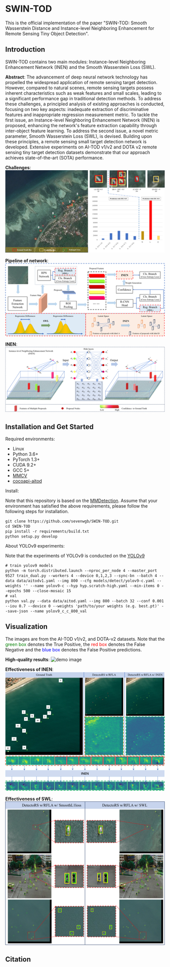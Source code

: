 # SWIN-TOD
This is the official implementation of the paper "SWIN-TOD: Smooth Wasserstein Distance and Instance-level Neighboring Enhancement for Remote Sensing Tiny Object Detection".

## Introduction
SWIN-TOD contains two main modules: Instance-level Neighboring Enhancement Network (INEN) and the Smooth Wasserstein Loss (SWL).

**Abstract**: The advancement of deep neural network technology has propelled the widespread application of remote sensing target detection. However, compared to natural scenes, remote sensing targets possess inherent characteristics such as weak features and small scales, leading to a significant performance gap in traditional detection methods. To address these challenges, a principled analysis of existing approaches is conducted, focusing on two key aspects: inadequate extraction of discriminative features and inappropriate regression measurement metric. To tackle the first issue, an Instance-level Neighboring Enhancement Network (INEN) is proposed, enhancing the network's feature extraction capability through inter-object feature learning. To address the second issue, a novel metric parameter, Smooth Wasserstein Loss (SWL), is devised. Building upon these principles, a remote sensing small target detection network is developed. Extensive experiments on AI-TOD v1/v2 and DOTA v2 remote sensing tiny target detection datasets demonstrate that our approach achieves state-of-the-art (SOTA) performance.

**Challenges**:
![demo image](figures/Fig1.png)

**Pipeline of network**:
![demo image](figures/Fig3.png)


**INEN**:
![demo image](figures/Fig4.png)


## Installation and Get Started

Required environments:
* Linux
* Python 3.6+
* PyTorch 1.3+
* CUDA 9.2+
* GCC 5+
* [MMCV](https://mmcv.readthedocs.io/en/latest/#installation)
* [cocoapi-aitod](https://github.com/jwwangchn/cocoapi-aitod)


Install:

Note that this repository is based on the [MMDetection](https://github.com/open-mmlab/mmdetection). Assume that your environment has satisfied the above requirements, please follow the following steps for installation.

```shell script
git clone https://github.com/sevenwgb/SWIN-TOD.git
cd SWIN-TOD
pip install -r requirements/build.txt
python setup.py develop
```
About YOLOv9 experiments:

Note that the experiments of YOLOv9 is conducted on the [YOLOv9](https://github.com/WongKinYiu/yolov9)
```
# train yolov9 models
python -m torch.distributed.launch --nproc_per_node 4 --master_port 9527 train_dual.py --workers 4 --device 0,1,2,3 --sync-bn --batch 4 --data data/aitodv1.yaml --img 800 --cfg models/detect/yolov9-c.yaml --weights '' --name yolov9-c --hyp hyp.scratch-high.yaml --min-items 0 --epochs 500 --close-mosaic 15
# val
python val.py --data data/aitod.yaml --img 800 --batch 32 --conf 0.001 --iou 0.7 --device 0 --weights 'path/to/your weights (e.g. best.pt)' --save-json --name yolov9_c_c_800_val

```


## Visualization
The images are from the AI-TOD v1/v2, and DOTA-v2 datasets. Note that the <font color=green>green box</font> denotes the True Positive, the <font color=red>red box</font> denotes the False Negative and the <font color=blue>blue box</font> denotes the False Positive predictions.

**High-quality results**:
![demo image](figures/Fig5-0.png)

**Effectiveness of INEN**:
![demo image](figures/Fig9.png)

**Effectiveness of SWL**:
![demo image](figures/Fig10.png)

## Citation

